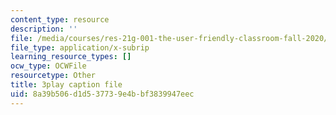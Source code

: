 ```yaml
---
content_type: resource
description: ''
file: /media/courses/res-21g-001-the-user-friendly-classroom-fall-2020/8a39b506d1d537739e4bbf3839947eec_ZgYuF0SbPDM.srt
file_type: application/x-subrip
learning_resource_types: []
ocw_type: OCWFile
resourcetype: Other
title: 3play caption file
uid: 8a39b506-d1d5-3773-9e4b-bf3839947eec
---
```

